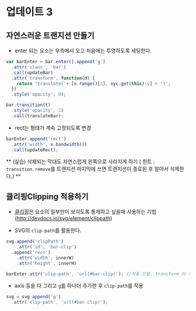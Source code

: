 업데이트 3
===


자연스러운 트랜지션 만들기
---
- enter 되는 요소는 우측에서 오고 처음에는 투명하도록 세팅한다.

```javascript
var barEnter = bar.enter().append('g')
  .attr('class', 'bar')
  .call(updateBar)
  .attr('transform', function(d) {
    return 'translate('+ [x.range()[1], xyc.get(this).y] + ')';
  })
  .style('opacity', 0);
```

```javascript
bar.transition(t)
  .style('opacity', 1)
  .call(translateBar);
```
- rect는 형태가 계속 고정되도록 변경

```javascript
barEnter.append('rect')
  .attr('width', x.bandwidth())
  .call(updateRect);
```


** (실습) 삭제되는 막대도 자연스럽게 왼쪽으로 사라지게 하기 ( 힌트 : `transition.remove`를 트랜지션 마지막에 쓰면 트랜지션이 종료된 후 알아서 삭제한다.) **

클리핑Clipping 적용하기
---
- [클리핑](https://developer.mozilla.org/en-US/docs/Web/SVG/Tutorial/Clipping_and_masking)은 요소의 일부만이 보이도록 통제하고 싶을때 사용하는 기법 (http://devdocs.io/svg/element/clippath)

- SVG의 `clip-path`를 활용한다.

```javascript
svg.append('clipPath')
    .attr('id', 'bar-clip')
  .append('rect')
    .attr('width', innerW)
    .attr('height', innerH)

barEnter.attr('clip-path', 'url(#bar-clip)'); //작동 안함. transform 이 적용된 경우 clip-path도 transform이 동시에 적용

```

- axis 등을 다 그리고 `g`를 하나더 추가한 후 `clip-path`를 적용
```javascript
svg = svg.append('g')
  .attr('clip-path', 'url(#bar-clip)');
```
